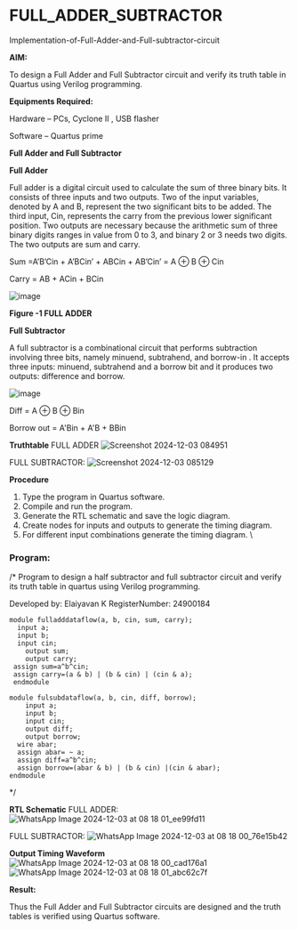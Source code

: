 # FULL_ADDER_SUBTRACTOR

Implementation-of-Full-Adder-and-Full-subtractor-circuit

**AIM:**

To design a Full Adder and Full Subtractor circuit and verify its truth table in Quartus using Verilog programming.

**Equipments Required:**

Hardware – PCs, Cyclone II , USB flasher

Software – Quartus prime

**Full Adder and Full Subtractor**

**Full Adder**

Full adder is a digital circuit used to calculate the sum of three binary bits. It consists of three inputs and two outputs. Two of the input variables, denoted by A and B, represent the two significant bits to be added. The third input, Cin, represents the carry from the previous lower significant position. Two outputs are necessary because the arithmetic sum of three binary digits ranges in value from 0 to 3, and binary 2 or 3 needs two digits. The two outputs are sum and carry.

Sum =A’B’Cin + A’BCin’ + ABCin + AB’Cin’ = A ⊕ B ⊕ Cin 

Carry = AB + ACin + BCin

![image](https://github.com/naavaneetha/FULL_ADDER_SUBTRACTOR/assets/154305477/0f30ba51-5ffb-4198-845f-18e054f675e7)

**Figure -1 FULL ADDER**

**Full Subtractor**

A full subtractor is a combinational circuit that performs subtraction involving three bits, namely minuend, subtrahend, and borrow-in . It accepts three inputs: minuend, subtrahend and a borrow bit and it produces two outputs: difference and borrow.

![image](https://github.com/naavaneetha/FULL_ADDER_SUBTRACTOR/assets/154305477/02b24f51-ab51-4304-9ad6-7b81ffc1ead5)

Diff = A ⊕ B ⊕ Bin 

Borrow out = A'Bin + A'B + BBin

**Truthtable**
FULL ADDER
![Screenshot 2024-12-03 084951](https://github.com/user-attachments/assets/b5503988-febf-45f6-ad30-e2ceb5a965b4)

FULL SUBTRACTOR:
![Screenshot 2024-12-03 085129](https://github.com/user-attachments/assets/871e08c6-0069-442d-96e6-fad712715614)

**Procedure**
1. Type the program in Quartus software.
2. Compile and run the program.
3. Generate the RTL schematic and save the logic diagram.
4. Create nodes for inputs and outputs to generate the timing diagram.
5. For different input combinations generate the timing diagram.
\

### **Program:**

/* Program to design a half subtractor and full subtractor circuit and verify its truth table in quartus using Verilog programming.

Developed by: Elaiyavan K
RegisterNumber: 24900184

```
module fulladddataflow(a, b, cin, sum, carry); 
  input a; 
  input b;
  input cin; 
    output sum; 
    output carry; 
 assign sum=a^b^cin; 
 assign carry=(a & b) | (b & cin) | (cin & a); 
 endmodule
```
```
module fulsubdataflow(a, b, cin, diff, borrow); 
    input a; 
    input b; 
    input cin; 
    output diff; 
    output borrow; 
  wire abar; 
  assign abar= ~ a; 
  assign diff=a^b^cin; 
  assign borrow=(abar & b) | (b & cin) |(cin & abar); 
endmodule
```
*/

**RTL Schematic**
FULL ADDER: 
![WhatsApp Image 2024-12-03 at 08 18 01_ee99fd11](https://github.com/user-attachments/assets/bb6379df-37b2-4236-917e-580bdd0c9432)

FULL SUBTRACTOR: 
![WhatsApp Image 2024-12-03 at 08 18 00_76e15b42](https://github.com/user-attachments/assets/12e773c1-dd3c-439c-a164-ea26bf3c7f7d)

**Output Timing Waveform**
![WhatsApp Image 2024-12-03 at 08 18 00_cad176a1](https://github.com/user-attachments/assets/c13acc83-bfe9-4a50-b95c-9c10f301156e)
![WhatsApp Image 2024-12-03 at 08 18 01_abc62c7f](https://github.com/user-attachments/assets/39610aa1-111c-4068-acb5-636c0d978338)

**Result:**

Thus the Full Adder and Full Subtractor circuits are designed and the truth tables is verified using Quartus software.




